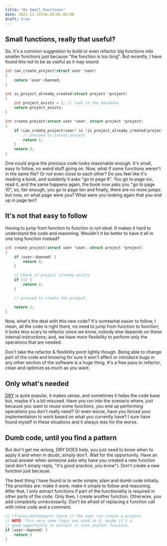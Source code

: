 ```yaml
---
title: "On Small Functions"
date: 2021-11-15T16:10:01-03:00
draft: true
---
```


## Small functions, really that useful?

So, it's a common suggestion to build or even refactor big functions into 
smaller functions just because "the function is too long". But recently, I have 
found this not to be as useful as it may sound.

```c
int can_create_project(struct user *user)
{
    return !user->banned;
}

int is_project_already_created(struct project *project)
{
    int project_exists = 1; // look in the database
    return project_exists;
}

int create_project(struct user *user, struct project *project)
{
    if (can_create_project(user) && !is_project_already_created(project)) {
        // proceed to create project
        return 1;
    }
    return 0;
}
```

One could argue the previous code looks reasonable enough. It's small, easy
to follow, no weird stuff going on. Now, what if some functions weren't
in the same file? Or not even close to each other? Do you feel like it's 
reading a book, and suddenly it asks "go to page 6". You go to page six, read it,
and the same happens again, the book now asks you "go to page 10", so, fair 
enough, you go to page ten and finally, there are no more jumps but now,
on what page were you? What were you looking again that you end up in page ten?

## It's not that easy to follow

Having to jump from function to function is not ideal. It makes it hard to 
understand the code and reasoning. Wouldn't it be better to have it all in one
long function instead?

```c
int create_project(struct user *user, struct project *project)
{
    if (user->banned) {
        return 0;
    }

    // Check if project already exists
    if (1) {
        return 0;
    }

    // proceed to create the project.

    return 1;
}
```

Now, what's the deal with this new code? It's somewhat easier to follow, I
mean, all the code is right there, no need to jump from function to function;
it looks less scary to refactor since we know, nobody else depends on these
internal instructions; and, we have more flexibility to perform only the 
operations that are needed.

Don't take the refactor & flexibility point lightly though. Being able to 
change part of the code and knowing for sure it won't affect or introduce bugs 
in any other section of the software is a huge thing. It's a free pass to 
refactor, clean and optimize as much as you want.

## Only what's needed

[DRY](https://en.wikipedia.org/wiki/Don%27t_repeat_yourself) is quite popular, 
it makes sense, and sometimes it helps the code base but, maybe it's a bit 
misused. Have you run into the scenario where, just because you want to reuse 
some functions, you end up performing operations you don't really need? Or 
even worse, have you forced your implementation to work based on what you 
currently have? I sure have found myself in these situations and it always 
was for the worse.

## Dumb code, until you find a pattern

But don't get me wrong, DRY DOES help, you just need to know when to apply it
and when in doubt, simply don't. Wait for the opportunity. Have an actual answer 
when someone asks why have you created a new function (and don't simply reply,
"it's good practice, you know"). Don't create a new function just because.

The best thing I have found is to write simple, plain and dumb code initially.
The priorities are: make it work; make it simple to follow and reasoning. After
that, I only extract functions if part of the functionality is required in
other parts of the code. Only then, I create another function. Otherwise, you 
add complexity unnecessarily. Don't be afraid of replacing a function call with
inline code and a comment.

```c
// (franco.montenegro) Check if the user can create a project.
// NOTE: This very same logic was used in X, maybe it's a
// good opportunity to extract it into another function.
if (user->banned) {
    return 0
}
```

